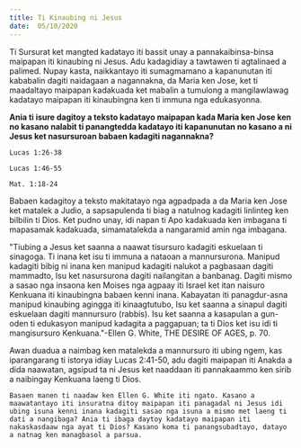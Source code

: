 ```yaml
---
title: Ti Kinaubing ni Jesus
date:  05/10/2020
---
```


Ti Sursurat ket mangted kadatayo iti bassit unay a pannakaibinsa-binsa maipapan iti kinaubing ni Jesus. Adu kadagidiay a tawtawen ti agtalinaed a palimed. Nupay kasta, naikkantayo iti sumagmamano a kapanunutan iti kababalin dagiti naidagaan a nagannakna, da Maria ken Jose, ket ti maadaltayo maipapan kadakuada ket mabalin a tumulong a mangilawlawag kadatayo maipapan iti kinaubingna ken ti immuna nga edukasyonna.

**Ania ti isure dagitoy a teksto kadatayo maipapan kada Maria ken Jose ken no kasano nalabit ti panangtedda kadatayo iti kapanunutan no kasano a ni Jesus ket nasursuroan babaen kadagiti nagannakna?**

`Lucas 1:26-38`

`Lucas 1:46-55`

`Mat. 1:18-24`

Babaen kadagitoy a teksto makitatayo nga agpadpada a da Maria ken Jose ket matalek a Judio, a sapsapulenda ti biag a natulnog kadagiti linlinteg ken bilbilin ti Dios. Ket pudno unay, idi napan ti Apo kadakuada ken imbagana ti mapasamak kadakuada, simamatalekda a nangaramid amin nga imbagana.

"Tiubing a Jesus ket saanna a naawat tisursuro kadagiti eskuelaan ti sinagoga. Ti inana ket isu ti immuna a nataoan a mannursurona. Manipud kadagiti bibig ni inana ken manipud kadagiti nalukot a pagbasaan dagiti mammadto, Isu ket nasursurona dagiti nailangitan a banbanag. Dagiti mismo a sasao nga insaona ken Moises nga agpaay iti Israel ket itan naisuro Kenkuana iti kinaubingna babaen kenni inana. Kabayatan iti panagdur-asna manipud kinaubing agingga iti kinaagtutubo, Isu ket saanna a sinapul dagiti eskuelaan dagiti mannursuro (rabbis). Isu ket saanna a kasapulan a gun-oden ti edukasyon manipud kadagita a paggapuan; ta ti Dios ket isu idi ti mangisursuro Kenkuana."-Ellen G. White, THE DESIRE OF AGES, p. 70.

Awan duadua a naimbag ken matalekda a mannursuro iti ubing ngem, kas iparangarang ti istorya idiay Lucas 2:41-50, adu dagiti maipapan iti Anakda a dida naawatan, agsipud ta ni Jesus ket naaddaan iti pannakaammo ken sirib a naibingay Kenkuana laeng ti Dios.

`Basaen manen ti naadaw ken Ellen G. White iti ngato. Kasano a maawatantayo iti insuratna ditoy maipapan iti panagadal ni Jesus idi ubing isuna kenni inana kadagiti sasao nga isuna a mismo met laeng ti dati a nangibaga? Ania ti ibaga daytoy kadatayo maipapan iti nakaskasdaaw nga ayat ti Dios? Kasano koma ti panangsubadtayo, datayo a natnag ken managbasol a parsua.`